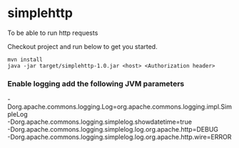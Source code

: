 # simplehttp
To be able to run http requests

Checkout project and run below to get you started.
```
mvn install
java -jar target/simplehttp-1.0.jar <host> <Authorization header>
```

### Enable logging add the following JVM parameters
-Dorg.apache.commons.logging.Log=org.apache.commons.logging.impl.SimpleLog<br/>
-Dorg.apache.commons.logging.simplelog.showdatetime=true<br/>
-Dorg.apache.commons.logging.simplelog.log.org.apache.http=DEBUG<br/>
-Dorg.apache.commons.logging.simplelog.log.org.apache.http.wire=ERROR<br/>